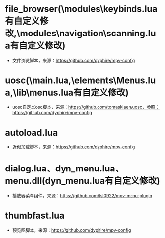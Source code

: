 # file_browser(\modules\keybinds.lua有自定义修改,\modules\navigation\scanning.lua有自定义修改)
* 文件浏览脚本，来源：https://github.com/dyphire/mpv-config

# uosc(\main.lua,\elements\Menus.lua,\lib\menus.lua有自定义修改)
* uosc自定义osc脚本，来源：https://github.com/tomasklaen/uosc，参照：https://github.com/dyphire/mpv-config

# autoload.lua
* 近似加载脚本，来源：https://github.com/dyphire/mpv-config

# dialog.lua、dyn_menu.lua、menu.dll(dyn_menu.lua有自定义修改)
* 播放器菜单组件，来源：https://github.com/tsl0922/mpv-menu-plugin

# thumbfast.lua
* 预览图脚本，来源：https://github.com/dyphire/mpv-config

